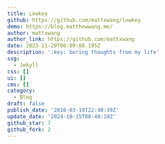 ```yaml
---
title: Lowkey
github: https://github.com/mattxwang/lowkey
demo: https://blog.matthewwang.me/
author: mattxwang
author_link: https://github.com/mattxwang
date: 2023-11-29T06:09:08.195Z
description: ':key: boring thoughts from my life'
ssg:
  - Jekyll
css: []
ui: []
cms: []
category:
  - Blog
draft: false
publish_date: '2016-03-19T22:40:39Z'
update_date: '2024-10-15T08:48:19Z'
github_star: 7
github_fork: 2
---
```

